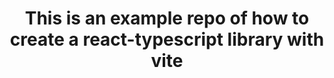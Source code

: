 <h1 style="text-align: center">
  This is an example repo of how to create a react-typescript library with vite
</h1>
